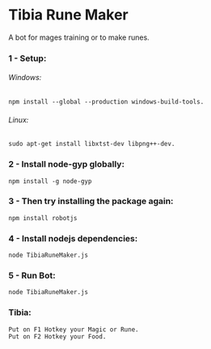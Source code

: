 # Tibia Rune Maker
A bot for mages training or to make runes.

### 1 - Setup:

###### Windows:
```
npm install --global --production windows-build-tools.
```
###### Linux:
```
sudo apt-get install libxtst-dev libpng++-dev.
```
### 2 - Install node-gyp globally:

```
npm install -g node-gyp
```

### 3 - Then try installing the package again:
```
npm install robotjs
```

### 4 - Install nodejs dependencies:
```
node TibiaRuneMaker.js
```

### 5 - Run Bot:
```
node TibiaRuneMaker.js
```

### Tibia:
```
Put on F1 Hotkey your Magic or Rune.
Put on F2 Hotkey your Food.
```
